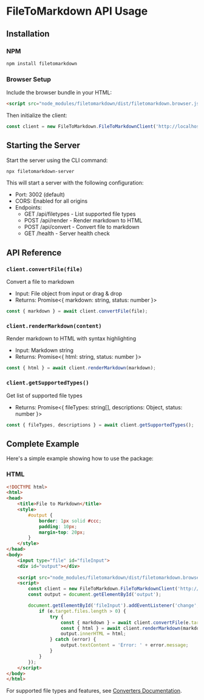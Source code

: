 # FileToMarkdown API Usage

## Installation

### NPM
```bash
npm install filetomarkdown
```

### Browser Setup

Include the browser bundle in your HTML:
```html
<script src="node_modules/filetomarkdown/dist/filetomarkdown.browser.js"></script>
```

Then initialize the client:
```javascript
const client = new FileToMarkdown.FileToMarkdownClient('http://localhost:3002');
```

## Starting the Server

Start the server using the CLI command:
```bash
npx filetomarkdown-server
```

This will start a server with the following configuration:
- Port: 3002 (default)
- CORS: Enabled for all origins
- Endpoints:
  - GET  /api/filetypes - List supported file types
  - POST /api/render    - Render markdown to HTML
  - POST /api/convert   - Convert file to markdown
  - GET  /health       - Server health check

## API Reference

### `client.convertFile(file)`
Convert a file to markdown
- Input: File object from input or drag & drop
- Returns: Promise<{ markdown: string, status: number }>
```javascript
const { markdown } = await client.convertFile(file);
```

### `client.renderMarkdown(content)`
Render markdown to HTML with syntax highlighting
- Input: Markdown string
- Returns: Promise<{ html: string, status: number }>
```javascript
const { html } = await client.renderMarkdown(markdown);
```

### `client.getSupportedTypes()`
Get list of supported file types
- Returns: Promise<{ fileTypes: string[], descriptions: Object, status: number }>
```javascript
const { fileTypes, descriptions } = await client.getSupportedTypes();
```

## Complete Example

Here's a simple example showing how to use the package:

### HTML
```html
<!DOCTYPE html>
<html>
<head>
    <title>File to Markdown</title>
    <style>
        #output {
            border: 1px solid #ccc;
            padding: 10px;
            margin-top: 20px;
        }
    </style>
</head>
<body>
    <input type="file" id="fileInput">
    <div id="output"></div>
    
    <script src="node_modules/filetomarkdown/dist/filetomarkdown.browser.js"></script>
    <script>
        const client = new FileToMarkdown.FileToMarkdownClient('http://localhost:3002');
        const output = document.getElementById('output');

        document.getElementById('fileInput').addEventListener('change', async (e) => {
            if (e.target.files.length > 0) {
                try {
                    const { markdown } = await client.convertFile(e.target.files[0]);
                    const { html } = await client.renderMarkdown(markdown);
                    output.innerHTML = html;
                } catch (error) {
                    output.textContent = 'Error: ' + error.message;
                }
            }
        });
    </script>
</body>
</html>
```

For supported file types and features, see [Converters Documentation](CONVERTERS.md). 